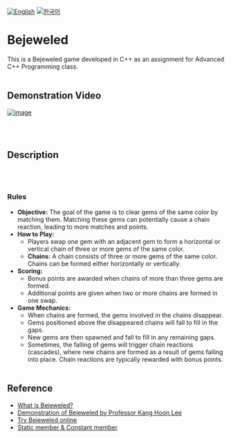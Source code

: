 [![English](https://img.shields.io/badge/lang-English-blue.svg)](https://github.com/juho-creator/Bejeweled/blob/main/README.md)
[![한국어](https://img.shields.io/badge/lang-한국어-red.svg)](https://github.com/juho-creator/Bejeweled/blob/main/README.KR.md)

# Bejeweled
This is a Bejeweled game developed in C++ as an assignment for Advanced C++ Programming class.
</br></br>


## Demonstration Video
[![image](https://github.com/juho-creator/Bejeweled/assets/72856990/20a05ac9-fada-440d-9faa-d61a05e954ab)
](https://www.youtube.com/watch?v=g2H3WB9AcdQ)

</br></br>

## Description
</br></br>

### Rules
- **Objective:** The goal of the game is to clear gems of the same color by matching them. Matching these gems can potentially cause a chain reaction, leading to more matches and points.
- **How to Play:**
  - Players swap one gem with an adjacent gem to form a horizontal or vertical chain of three or more gems of the same color.
  - **Chains:** A chain consists of three or more gems of the same color. Chains can be formed either horizontally or vertically.
- **Scoring:**
  - Bonus points are awarded when chains of more than three gems are formed.
  - Additional points are given when two or more chains are formed in one swap.
- **Game Mechanics:**
  - When chains are formed, the gems involved in the chains disappear.
  - Gems positioned above the disappeared chains will fall to fill in the gaps.
  - New gems are then spawned and fall to fill in any remaining gaps.
  - Sometimes, the falling of gems will trigger chain reactions (cascades), where new chains are formed as a result of gems falling into place. Chain reactions are typically rewarded with bonus points.
</br></br>



## Reference
- [What is Bejeweled?](https://en.wikipedia.org/wiki/Bejeweled)
- [Demonstration of Bejeweled by Professor Kang Hoon Lee](https://www.youtube.com/watch?v=NR3_Tj7XwAE)
- [Try Bejeweled online](https://archive.org/details/msdos_Shariki_1994)
- [Static member & Constant member](https://tcpschool.com/cpp/cpp_encapsulation_staticConst)

